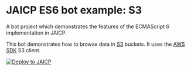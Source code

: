 # JAICP ES6 bot example: S3

A bot project which demonstrates the features of the ECMAScript 6 implementation in JAICP.

This bot demonstrates how to browse data in [S3](https://aws.amazon.com/s3/) buckets.
It uses the [AWS SDK](https://github.com/aws/aws-sdk-js-v3) S3 client.

[![Deploy to JAICP](https://just-ai.com/img/deploy-to-jaicp.svg)](https://app.jaicp.com/project-create/jaicp/external)
